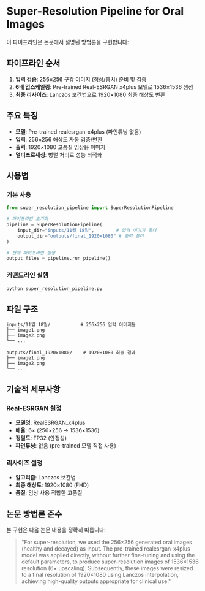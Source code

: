# Super-Resolution Pipeline for Oral Images

이 파이프라인은 논문에서 설명된 방법론을 구현합니다:

## 파이프라인 순서
1. **입력 검증**: 256×256 구강 이미지 (정상/충치) 준비 및 검증
2. **6배 업스케일링**: Pre-trained Real-ESRGAN x4plus 모델로 1536×1536 생성
3. **최종 리사이즈**: Lanczos 보간법으로 1920×1080 최종 해상도 변환

## 주요 특징
- **모델**: Pre-trained realesrgan-x4plus (파인튜닝 없음)
- **입력**: 256×256 해상도 자동 검증/변환
- **출력**: 1920×1080 고품질 임상용 이미지
- **멀티프로세싱**: 병렬 처리로 성능 최적화

## 사용법

### 기본 사용
```python
from super_resolution_pipeline import SuperResolutionPipeline

# 파이프라인 초기화
pipeline = SuperResolutionPipeline(
    input_dir="inputs/11월 18일",        # 입력 이미지 폴더
    output_dir="outputs/final_1920x1080" # 출력 폴더
)

# 전체 파이프라인 실행
output_files = pipeline.run_pipeline()
```

### 커맨드라인 실행
```bash
python super_resolution_pipeline.py
```

## 파일 구조
```
inputs/11월 18일/           # 256×256 입력 이미지들
├── image1.png
├── image2.png
└── ...

outputs/final_1920x1080/    # 1920×1080 최종 결과
├── image1.png
├── image2.png
└── ...
```

## 기술적 세부사항

### Real-ESRGAN 설정
- **모델명**: RealESRGAN_x4plus
- **배율**: 6× (256×256 → 1536×1536)
- **정밀도**: FP32 (안정성)
- **파인튜닝**: 없음 (pre-trained 모델 직접 사용)

### 리사이즈 설정
- **알고리즘**: Lanczos 보간법
- **최종 해상도**: 1920×1080 (FHD)
- **품질**: 임상 사용 적합한 고품질

## 논문 방법론 준수
본 구현은 다음 논문 내용을 정확히 따릅니다:

> "For super-resolution, we used the 256×256 generated oral images (healthy and decayed) as input. The pre-trained realesrgan-x4plus model was applied directly, without further fine-tuning and using the default parameters, to produce super-resolution images of 1536×1536 resolution (6× upscaling). Subsequently, these images were resized to a final resolution of 1920×1080 using Lanczos interpolation, achieving high-quality outputs appropriate for clinical use."
